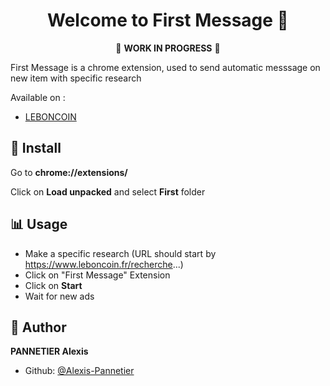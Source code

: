 <h1 align="center">Welcome to First Message 👋</h1>

<div align="center">

🚧 **WORK IN PROGRESS** 🚧

</div>

<p>First Message is a chrome extension, used to send automatic messsage on new item with specific research</p>

Available on :

- [LEBONCOIN](https://www.leboncoin.fr/)

## 💾 Install

Go to **chrome://extensions/**

Click on **Load unpacked** and select **First** folder

## 📊 Usage

- Make a specific research (URL should start by https://www.leboncoin.fr/recherche...)
- Click on "First Message" Extension
- Click on **Start**
- Wait for new ads

## 👤 Author

**PANNETIER Alexis**

- Github: [@Alexis-Pannetier](https://github.com/Alexis-Pannetier)

